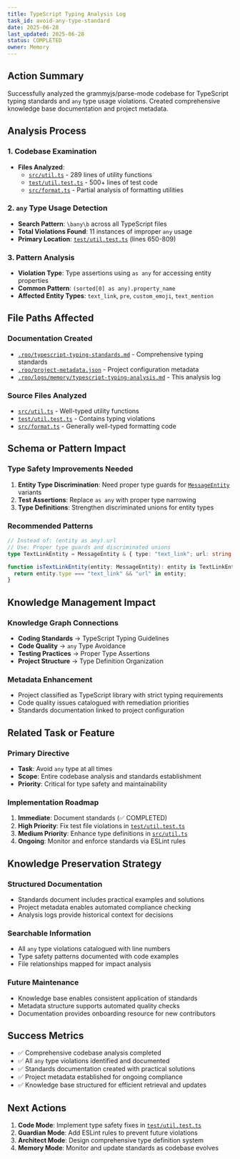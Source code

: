 ```yaml
---
title: TypeScript Typing Analysis Log
task_id: avoid-any-type-standard
date: 2025-06-28
last_updated: 2025-06-28
status: COMPLETED
owner: Memory
---
```


## Action Summary

Successfully analyzed the grammyjs/parse-mode codebase for TypeScript typing standards and `any` type usage violations. Created comprehensive knowledge base documentation and project metadata.

## Analysis Process

### 1. Codebase Examination

- **Files Analyzed**:
  - [`src/util.ts`](../../src/util.ts) - 289 lines of utility functions
  - [`test/util.test.ts`](../../test/util.test.ts) - 500+ lines of test code
  - [`src/format.ts`](../../src/format.ts) - Partial analysis of formatting utilities

### 2. `any` Type Usage Detection

- **Search Pattern**: `\bany\b` across all TypeScript files
- **Total Violations Found**: 11 instances of improper `any` usage
- **Primary Location**: [`test/util.test.ts`](../../test/util.test.ts) (lines 650-809)

### 3. Pattern Analysis

- **Violation Type**: Type assertions using `as any` for accessing entity properties
- **Common Pattern**: `(sorted[0] as any).property_name`
- **Affected Entity Types**: `text_link`, `pre`, `custom_emoji`, `text_mention`

## File Paths Affected

### Documentation Created

- [`.roo/typescript-typing-standards.md`](../typescript-typing-standards.md) - Comprehensive typing standards
- [`.roo/project-metadata.json`](../project-metadata.json) - Project configuration metadata
- [`.roo/logs/memory/typescript-typing-analysis.md`](typescript-typing-analysis.md) - This analysis log

### Source Files Analyzed

- [`src/util.ts`](../../src/util.ts) - Well-typed utility functions
- [`test/util.test.ts`](../../test/util.test.ts) - Contains typing violations
- [`src/format.ts`](../../src/format.ts) - Generally well-typed formatting code

## Schema or Pattern Impact

### Type Safety Improvements Needed

1. **Entity Type Discrimination**: Need proper type guards for [`MessageEntity`](../../src/deps.deno.ts) variants
2. **Test Assertions**: Replace `as any` with proper type narrowing
3. **Type Definitions**: Strengthen discriminated unions for entity types

### Recommended Patterns

```typescript
// Instead of: (entity as any).url
// Use: Proper type guards and discriminated unions
type TextLinkEntity = MessageEntity & { type: "text_link"; url: string };

function isTextLinkEntity(entity: MessageEntity): entity is TextLinkEntity {
  return entity.type === "text_link" && "url" in entity;
}
```

## Knowledge Management Impact

### Knowledge Graph Connections

- **Coding Standards** → TypeScript Typing Guidelines
- **Code Quality** → `any` Type Avoidance
- **Testing Practices** → Proper Type Assertions
- **Project Structure** → Type Definition Organization

### Metadata Enhancement

- Project classified as TypeScript library with strict typing requirements
- Code quality issues catalogued with remediation priorities
- Standards documentation linked to project configuration

## Related Task or Feature

### Primary Directive

- **Task**: Avoid `any` type at all times
- **Scope**: Entire codebase analysis and standards establishment
- **Priority**: Critical for type safety and maintainability

### Implementation Roadmap

1. **Immediate**: Document standards (✅ COMPLETED)
2. **High Priority**: Fix test file violations in [`test/util.test.ts`](../../test/util.test.ts)
3. **Medium Priority**: Enhance type definitions in [`src/util.ts`](../../src/util.ts)
4. **Ongoing**: Monitor and enforce standards via ESLint rules

## Knowledge Preservation Strategy

### Structured Documentation

- Standards document includes practical examples and solutions
- Project metadata enables automated compliance checking
- Analysis logs provide historical context for decisions

### Searchable Information

- All `any` type violations catalogued with line numbers
- Type safety patterns documented with code examples
- File relationships mapped for impact analysis

### Future Maintenance

- Knowledge base enables consistent application of standards
- Metadata structure supports automated quality checks
- Documentation provides onboarding resource for new contributors

## Success Metrics

- ✅ Comprehensive codebase analysis completed
- ✅ All `any` type violations identified and documented
- ✅ Standards documentation created with practical solutions
- ✅ Project metadata established for ongoing compliance
- ✅ Knowledge base structured for efficient retrieval and updates

## Next Actions

1. **Code Mode**: Implement type safety fixes in [`test/util.test.ts`](../../test/util.test.ts)
2. **Guardian Mode**: Add ESLint rules to prevent future violations
3. **Architect Mode**: Design comprehensive type definition system
4. **Memory Mode**: Monitor and update standards as codebase evolves
